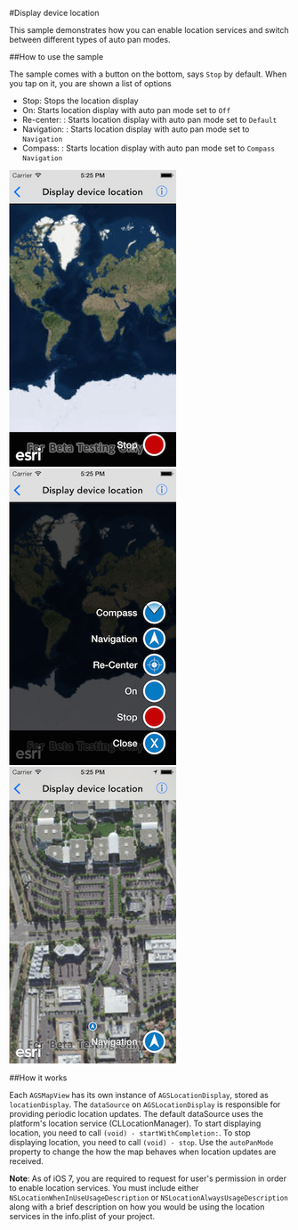 #Display device location

This sample demonstrates how you can enable location services and switch between different types of auto pan modes.

##How to use the sample

The sample comes with a button on the bottom, says `Stop` by default. When you tap on it, you are shown a list of options

* Stop: Stops the location display
* On: Starts location display with auto pan mode set to `Off`
* Re-center: : Starts location display with auto pan mode set to `Default`
* Navigation: : Starts location display with auto pan mode set to `Navigation`
* Compass: : Starts location display with auto pan mode set to `Compass Navigation`

![](image1.png)
![](image2.png)
![](image3.png)

##How it works

Each `AGSMapView` has its own instance of `AGSLocationDisplay`, stored as `locationDisplay`. The `dataSource` on `AGSLocationDisplay` is responsible for providing periodic location updates. The default dataSource uses the platform's location service (CLLocationManager). To start displaying location, you need to call `(void) - startWithCompletion:`. To stop displaying location, you need to call `(void) - stop`. Use the `autoPanMode` property to change the how the map behaves when location updates are received.

**Note**: As of iOS 7, you are required to request for user's permission in order to enable location services. You must include either `NSLocationWhenInUseUsageDescription` or `NSLocationAlwaysUsageDescription` along with a brief description on how you would be using the location services in the info.plist of your project.





